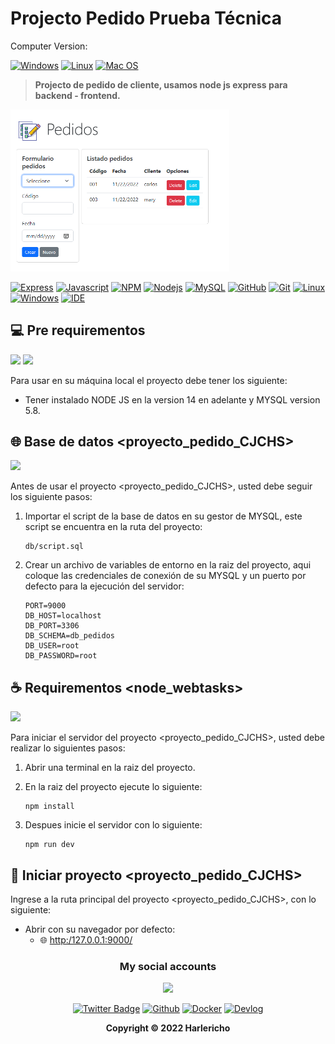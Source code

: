 # Projecto Pedido Prueba Técnica

Computer Version:

[![Windows](https://img.shields.io/badge/Windows-0078D6?style=for-the-badge&logo=windows&logoColor=white)](https://www.microsoft.com/es-es/windows/windows-11?r=1)
[![Linux](https://img.shields.io/badge/Linux-FF6600?style=for-the-badge&logo=linux&logoColor=white)](https://ubuntu.com/)
[![Mac OS](https://img.shields.io/badge/mac%20os-000000?style=for-the-badge&logo=macos&logoColor=F0F0F0)](https://www.apple.com/la/mac/)

> <strong> Projecto de pedido de cliente, usamos node js express para backend - frontend. </strong>

<img src="Capture.png" width="350" alt="proyect"/>

[![Express](https://img.shields.io/badge/Express.js-404D59?style=for-the-badge&logo=express)](https://expressjs.com/es/)
[![Javascript](https://img.shields.io/badge/JavaScript-323330?style=for-the-badge&logo=javascript&logoColor=F7DF1E)](https://www.javascript.com/)
[![NPM](https://img.shields.io/badge/npm-CB3837?style=for-the-badge&logo=npm&logoColor=white)](https://www.npmjs.com/)
[![Nodejs](https://img.shields.io/badge/Node.js-339933?style=for-the-badge&logo=nodedotjs&logoColor=white)](https://nodejs.org/es/)
[![MySQL](https://img.shields.io/badge/MySQL-00000F?style=for-the-badge&logo=mysql&logoColor=white)](https://www.mysql.com/)
[![GitHub](https://img.shields.io/badge/GitHub-100000?style=for-the-badge&logo=github&logoColor=white)](https://github.com/)
[![Git](https://img.shields.io/badge/Git-E34F26?style=for-the-badge&logo=git&logoColor=white)](https://git-scm.com/)
[![Linux](https://img.shields.io/badge/Linux-FF6600?style=for-the-badge&logo=linux&logoColor=white)](https://www.linux.org/)
[![Windows](https://img.shields.io/badge/Windows-017AD7?style=for-the-badge&logo=windows&logoColor=white)](https://www.microsoft.com/es-es/windows/windows-11?r=1)
[![IDE](https://img.shields.io/badge/Visual_studio_code-0078D4?style=for-the-badge&logo=visual%20studio%20code&logoColor=white)](https://code.visualstudio.com/)

## 💻 Pre requirementos

<img src="https://img.shields.io/badge/Node.js-339933?style=for-the-badge&logo=nodedotjs&logoColor=white" />
<img src="https://img.shields.io/badge/MySQL-005C84?style=for-the-badge&logo=mysql&logoColor=white" />

Para usar en su máquina local el proyecto debe tener los siguiente:

- Tener instalado NODE JS en la version 14 en adelante y MYSQL version 5.8.

## 🌐 Base de datos <proyecto_pedido_CJCHS>

<img src="https://img.shields.io/badge/MySQL-005C84?style=for-the-badge&logo=mysql&logoColor=white" />

Antes de usar el proyecto <proyecto_pedido_CJCHS>, usted debe seguir los siguiente pasos:

1. Importar el script de la base de datos en su gestor de MYSQL, este script se encuentra en la ruta del proyecto:
   ```
   db/script.sql
   ```
2. Crear un archivo de variables de entorno en la raiz del proyecto, aqui coloque las credenciales de conexión de su MYSQL y un puerto por defecto para la ejecución del servidor:
   ```
   PORT=9000
   DB_HOST=localhost
   DB_PORT=3306
   DB_SCHEMA=db_pedidos
   DB_USER=root
   DB_PASSWORD=root
   ```

## ☕ Requirementos <node_webtasks>

<img src="https://img.shields.io/badge/Node.js-339933?style=for-the-badge&logo=nodedotjs&logoColor=white" />

Para iniciar el servidor del proyecto <proyecto_pedido_CJCHS>, usted debe realizar lo siguientes pasos:

1. Abrir una terminal en la raiz del proyecto.
2. En la raiz del proyecto ejecute lo siguiente:

   ```
   npm install
   ```

3. Despues inicie el servidor con lo siguiente:

   ```
   npm run dev
   ```

## 🚀 Iniciar proyecto <proyecto_pedido_CJCHS>

Ingrese a la ruta principal del proyecto <proyecto_pedido_CJCHS>, con lo siguiente:

- Abrir con su navegador por defecto:
  - 🌐 [http:/127.0.0.1:9000/](http://127.0.0.1:9000/)

<div align="center">

### My social accounts

![](https://avatars.githubusercontent.com/u/42042270?s=48&v=4)

[![Twitter Badge](https://img.shields.io/badge/Twitter-1DA1F2?style=for-the-badge&logo=twitter&logoColor=white)](https://twitter.com/harlericho)
[![Github](https://img.shields.io/badge/GitHub-100000?style=for-the-badge&logo=github&logoColor=white)](https://github.com/harlericho)
[![Docker](https://img.shields.io/badge/Docker-2496ED?style=for-the-badge&logo=docker&logoColor=white)](https://hub.docker.com/u/harlericho)
[![Devlog](https://img.shields.io/badge/dev.to-0A0A0A?style=for-the-badge&logo=dev.to&logoColor=white)](https://harlericho.netlify.app)

</div>

<p align="center"><strong>Copyright © 2022 Harlericho</strong></p>
